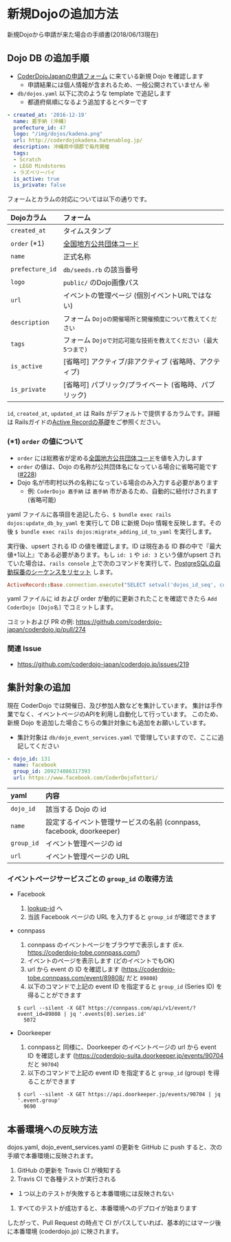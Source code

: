 # 新規Dojoの追加方法

新規Dojoから申請が来た場合の手順書(2018/06/13現在)

## Dojo DB の追加手順

+ [CoderDojoJapanの申請フォーム](http://goo.gl/forms/UfY69hsA99) に来ている新規 Dojo を確認します
    + 申請結果には個人情報が含まれるため、一般公開されていません :secret:
+ `db/dojos.yaml` 以下に次のような template で追記します
    + 都道府県順になるよう追加するとベターです

```yaml
- created_at: '2016-12-19'
  name: 嘉手納 (沖縄)
  prefecture_id: 47
  logo: "/img/dojos/kadena.png"
  url: http://coderdojokadena.hatenablog.jp/
  description: 沖縄県中頭郡で毎月開催
  tags:
  - Scratch
  - LEGO Mindstorms
  - ラズベリーパイ
  is_active: true
  is_private: false
```

フォームとカラムの対応については以下の通りです。

| Dojoカラム | フォーム |
|:---|:---|
| `created_at` | タイムスタンプ |
| `order` (*1) | [全国地方公共団体コード](http://www.soumu.go.jp/denshijiti/code.html) |
| `name` | 正式名称 |
| `prefecture_id` | `db/seeds.rb` の該当番号 |
| `logo` | `public/` のDojo画像パス |
| `url` | イベントの管理ページ (個別イベントURLではない) |
| `description` | フォーム `Dojoの開催場所と開催頻度について教えてください` |
| `tags` | フォーム `Dojoで対応可能な技術を教えてください (最大5つまで)` |
| `is_active` | [省略可] アクティブ/非アクティブ (省略時、アクティブ) |
| `is_private` | [省略可] パブリック/プライベート (省略時、パブリック) |

`id`, `created_at`, `updated_at` は Rails がデフォルトで提供するカラムです。詳細は Railsガイドの[Active Recordの基礎](https://railsguides.jp/active_record_basics.html#%E3%82%B9%E3%82%AD%E3%83%BC%E3%83%9E%E3%81%AE%E3%83%AB%E3%83%BC%E3%83%AB)をご参照ください。

### (*1) `order` の値について

- `order` には総務省が定める[全国地方公共団体コード](http://www.soumu.go.jp/denshijiti/code.html)を値を入力します
- `order` の値は、Dojo の名称が公共団体名になっている場合に省略可能です ([#228](https://github.com/coderdojo-japan/coderdojo.jp/issues/228))
- Dojo 名が市町村以外の名称になっている場合のみ入力する必要があります
    - 例: `CoderDojo 嘉手納` は `嘉手納` 市があるため、自動的に紐付けされます (省略可能)

yaml ファイルに各項目を追記したら、`$ bundle exec rails dojos:update_db_by_yaml` を実行して DB に新規 Dojo 情報を反映します。その後 `$ bundle exec rails dojos:migrate_adding_id_to_yaml` を実行します。

実行後、upsert される ID の値を確認します。ID は現在ある ID 群の中で『最大値+1以上』である必要があります。もし `id: 1` や `id: 3` という値がupsert されていた場合は、`rails console` 上で次のコマンドを実行して、[PostgreSQLの自動採番のシーケンスをリセット](https://github.com/coderdojo-japan/coderdojo.jp/commit/06dce309ac40df13b866d0d5809a652f224fdb7c#r33355507) します。

```ruby
ActiveRecord::Base.connection.execute("SELECT setval('dojos_id_seq', coalesce((SELECT MAX(id)+1 FROM dojos), 1), false)")
```

yaml ファイルに id および order が動的に更新されたことを確認できたら `Add CoderDojo [Dojo名]` でコミットします。

コミットおよび PR の例: https://github.com/coderdojo-japan/coderdojo.jp/pull/274

### 関連 Issue

- https://github.com/coderdojo-japan/coderdojo.jp/issues/219

## 集計対象の追加

現在 CoderDojo では開催日、及び参加人数などを集計しています。
集計は手作業でなく、イベントページのAPIを利用し自動化して行っています。
このため、新規 Dojo を追加した場合こちらの集計対象にも追加をお願いしています。

- 集計対象は `db/dojo_event_services.yaml` で管理していますので、ここに追記してください

```yaml
- dojo_id: 131
  name: facebook
  group_id: 209274086317393
  url: https://www.facebook.com/CoderDojoTottori/
```

|yaml|内容|
|:---|:---|
| `dojo_id` | 該当する Dojo の id |
| `name` | 設定するイベント管理サービスの名前 (connpass, facebook, doorkeeper) |
| `group_id` | イベント管理ページの id |
| `url` | イベント管理ページの URL |

### イベントページサービスごとの `group_id` の取得方法

- Facebook
  1. [lookup-id](https://lookup-id.com/#) へ
  2. 当該 Facebook ページの URL を入力すると `group_id` が確認できます
- connpass
  1. connpass のイベントページをブラウザで表示します (Ex. https://coderdojo-tobe.connpass.com/)
  2. イベントのページを表示します (どのイベントでもOK)
  3. url から event の ID を確認します (https://coderdojo-tobe.connpass.com/event/89808/ だと `89808`)
  4. 以下のコマンドで上記の event ID を指定すると `group_id` (Series ID) を得ることができます
  
  ```
  $ curl --silent -X GET https://connpass.com/api/v1/event/?event_id=89808 | jq '.events[0].series.id'
    5072
  ```
  
- Doorkeeper
  1. connpassと 同様に、Doorkeeper のイベントページの url から event ID を確認します (https://coderdojo-suita.doorkeeper.jp/events/90704 だと `90704`)
  2. 以下のコマンドで上記の event ID を指定すると `group_id` (group) を得ることができます
  
  ```
  $ curl --silent -X GET https://api.doorkeeper.jp/events/90704 | jq '.event.group'
    9690
  ```

## 本番環境への反映方法

dojos.yaml, dojo_event_services.yaml の更新を GitHub に push すると、次の手順で本番環境に反映されます。

1. GitHub の更新を Travis CI が検知する
1. Travis CI で各種テストが実行される
  - １つ以上のテストが失敗すると本番環境には反映されない
1. すべてのテストが成功すると、本番環境へのデプロイが始まります

したがって、Pull Request の時点で CI がパスしていれば、基本的にはマージ後に本番環境 (coderdojo.jp) に映されます。

